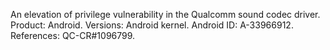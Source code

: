 An elevation of privilege vulnerability in the Qualcomm sound codec driver. Product: Android. Versions: Android kernel. Android ID: A-33966912. References: QC-CR#1096799.